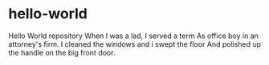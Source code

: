 # hello-world
Hello World repository
When I was a lad, I served a term
As office boy in an attorney's firm.
I cleaned the windows and i swept the floor
And polished up the handle on the big front door.
